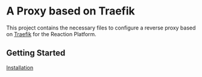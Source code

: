 # A Proxy based on Traefik

This project contains the necessary files to configure a  reverse proxy based on [Traefik](https://traefik.io) for the Reaction Platform.

## Getting Started

[Installation](docs/SimpleDeploymentGuide.md)

